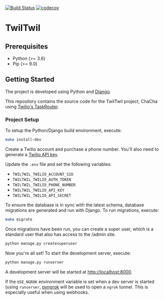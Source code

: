 [![Build Status](https://travis-ci.com/alexdlaird/twilio-taskrouter-demo.svg?branch=master)](https://travis-ci.com/alexdlaird/twilio-taskrouter-demo)
[![codecov](https://codecov.io/gh/alexdlaird/twilio-taskrouter-demo/branch/master/graph/badge.svg)](https://codecov.io/gh/alexdlaird/twilio-taskrouter-demo)

# TwilTwil

## Prerequisites

- Python (>= 3.6)
- Pip (>= 9.0)

## Getting Started
The project is developed using Python and [Django](https://www.djangoproject.com).

This repository contains the source code for the TwilTwil project, ChaCha using [Twilio's TaskRouter](https://www.twilio.com/taskrouter).

### Project Setup

To setup the Python/Django build environment, execute:

```sh
make install-dev
```

Create a Twilio account and purchase a phone number. You'll also need to generate a [Twilio API key](https://www.twilio.com/docs/iam/keys/api-key-resource).

Update the `.env` file and set the following variables:

* `TWILTWIL_TWILIO_ACCOUNT_SID`
* `TWILTWIL_TWILIO_AUTH_TOKEN`
* `TWILTWIL_TWILIO_PHONE_NUMBER`
* `TWILTWIL_TWILIO_API_KEY`
* `TWILTWIL_TWILIO_API_SECRET`

To ensure the database is in sync with the latest schema, database migrations are generated and run with Django. To run migrations, execute:

```sh
make migrate
```

Once migrations have been run, you can create a super user, which is a standard user that also has access to the /admin site.

```sh
python manage.py createsuperuser
```

Now you're all set! To start the development server, execute:

```sh
python manage.py runserver
```

A development server will be started at <http://localhost:8000>.

If the `USE_NGROK` environment variable is set when a dev server is started (using `runserver`, [pyngrok](https://github.com/alexdlaird/pyngrok)
will be used to open a `ngrok` tunnel. This is especially useful when using webhooks.
